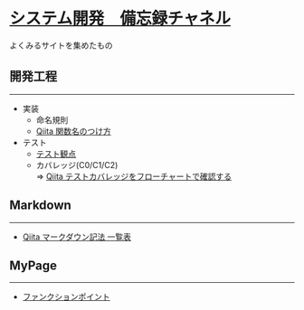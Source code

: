 # [システム開発　備忘録チャネル](https://mixplusk.github.io/mercury/)
よくみるサイトを集めたもの  
  


## 開発工程
---
* 実装
  * 命名規則
  * [Qiita 関数名のつけ方](https://qiita.com/KeithYokoma/items/2193cf79ba76563e3db6)
* テスト
  *  [テスト観点](test.md)
  * カバレッジ(C0/C1/C2)  
⇒ [Qiita テストカバレッジをフローチャートで確認する](https://qiita.com/mochio/items/c5d183fe5539d697bc27)  



## Markdown

---

* [Qiita マークダウン記法 一覧表](https://qiita.com/kamorits/items/6f342da395ad57468ae3)



## MyPage

---


* [ファンクションポイント](fp.md)
